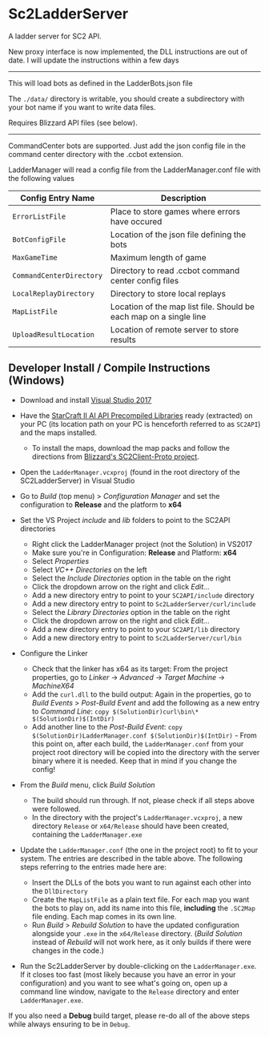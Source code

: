 # Sc2LadderServer
A ladder server for SC2 API.

New proxy interface is now implemented, the DLL instructions are out of date.  I will update the instructions within a few days

--------

This will load bots as defined in the LadderBots.json file

The `./data/` directory is writable, you should create a subdirectory with your bot name if you want to write data files.

Requires Blizzard API files (see below).

------

CommandCenter bots are supported.  Just add the json config file in the command center directory with the .ccbot extension.

LadderManager will read a config file from the LadderManager.conf file with the following values

| Config Entry Name | Description |
|---|---|
| `ErrorListFile`	    	|	Place to store games where errors have occured |
| `BotConfigFile`	    	|	Location of the json file defining the bots |
| `MaxGameTime`	    		|	Maximum length of game |
| `CommandCenterDirectory`	|	Directory to read .ccbot command center config files |
| `LocalReplayDirectory`	|	Directory to store local replays |
| `MapListFile`				|	Location of the map list file.  Should be each map on a single line |
| `UploadResultLocation`	|	Location of remote server to store results |

## Developer Install / Compile Instructions (Windows)

* Download and install [Visual Studio 2017](https://www.visualstudio.com/downloads/)
* Have the [StarCraft II AI API Precompiled Libraries](https://github.com/Blizzard/s2client-api#precompiled-libs) ready (extracted) on your PC (its location path on your PC is henceforth referred to as `SC2API`) and the maps installed.
  * To install the maps, download the map packs and follow the directions from [Blizzard's SC2Client-Proto project](https://github.com/Blizzard/s2client-proto#downloads).
* Open the `LadderManager.vcxproj` (found in the root directory of the SC2LadderServer) in Visual Studio

* Go to *Build* (top menu) > *Configuration Manager* and set the configuration to **Release** and the platform to **x64**

* Set the VS Project *include* and *lib* folders to point to the SC2API directories
  * Right click the LadderManager project (not the Solution) in VS2017
  * Make sure you're in Configuration: **Release** and Platform: **x64**
  * Select *Properties*
  * Select *VC++ Directories* on the left
  * Select the *Include Directories* option in the table on the right
  * Click the dropdown arrow on the right and click *Edit...*
  * Add a new directory entry to point to your `SC2API/include` directory
  * Add a new directory entry to point to `Sc2LadderServer/curl/include`
  * Select the *Library Directories* option in the table on the right
  * Click the dropdown arrow on the right and click *Edit...*
  * Add a new directory entry to point to your `SC2API/lib` directory
  * Add a new directory entry to point to `Sc2LadderServer/curl/bin`

* Configure the Linker
  * Check that the linker has x64 as its target: From the project properties, go to *Linker* -> *Advanced* -> *Target Machine* -> *MachineX64*
  * Add the `curl.dll` to the build output: Again in the properties, go to *Build Events* > *Post-Build Event* and add the following as a new entry to *Command Line*: `copy $(SolutionDir)curl\bin\* $(SolutionDir)$(IntDir)`
  * Add another line to the *Post-Build Event*: `copy $(SolutionDir)LadderManager.conf $(SolutionDir)$(IntDir)` - From this point on, after each build, the `LadderManager.conf` from your project root directory will be copied into the directory with the server binary where it is needed. Keep that in mind if you change the config!
 
* From the *Build* menu, click *Build Solution*
  * The build should run through. If not, please check if all steps above were followed.
  * In the directory with the project's `LadderManager.vcxproj`, a new directory `Release` or `x64/Release` should have been created, containing the `LadderManager.exe`

* Update the `LadderManager.conf` (the one in the project root) to fit to your system. The entries are described in the table above. The following steps referring to the entries made here are:
  * Insert the DLLs of the bots you want to run against each other into the `DllDirectory`
  * Create the `MapListFile` as a plain text file. For each map you want the bots to play on, add its name into this file, **including** the `.SC2Map` file ending. Each map comes in its own line.
  * Run *Build* > *Rebuild Solution* to have the updated configuration alongside your `.exe` in the `x64/Release` directory. (*Build Solution* instead of *Rebuild* will not work here, as it only builds if there were changes in the code.)
  
* Run the Sc2LadderServer by double-clicking on the `LadderManager.exe`. If it closes too fast (most likely because you have an error in your configuration) and you want to see what's going on, open up a command line window, navigate to the `Release` directory and enter `LadderManager.exe`.

If you also need a **Debug** build target, please re-do all of the above steps while always ensuring to be in `Debug`.
